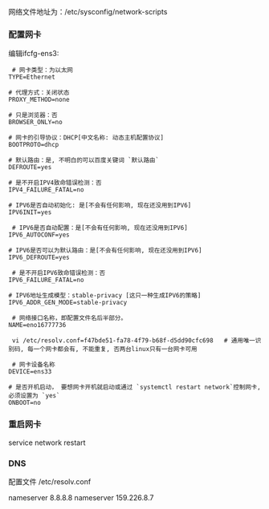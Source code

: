 

网络文件地址为：/etc/sysconfig/network-scripts

### 配置网卡
编辑ifcfg-ens3:
```
 # 网卡类型：为以太网
TYPE=Ethernet  

# 代理方式：关闭状态            
PROXY_METHOD=none  

# 只是浏览器：否       
BROWSER_ONLY=no    

# 网卡的引导协议：DHCP[中文名称: 动态主机配置协议]       
BOOTPROTO=dhcp   

# 默认路由：是, 不明白的可以百度关键词 `默认路由`
DEFROUTE=yes   

# 是不开启IPV4致命错误检测：否     
IPV4_FAILURE_FATAL=no   

# IPV6是否自动初始化: 是[不会有任何影响, 现在还没用到IPV6]
IPV6INIT=yes

 # IPV6是否自动配置：是[不会有任何影响, 现在还没用到IPV6]              
IPV6_AUTOCONF=yes  

# IPV6是否可以为默认路由：是[不会有任何影响, 现在还没用到IPV6]        
IPV6_DEFROUTE=yes    

 # 是不开启IPV6致命错误检测：否     
IPV6_FAILURE_FATAL=no      

# IPV6地址生成模型：stable-privacy [这只一种生成IPV6的策略]
IPV6_ADDR_GEN_MODE=stable-privacy    

 # 网络接口名称，即配置文件名后半部分。     
NAME=eno16777736    

 vi /etc/resolv.conf=f47bde51-fa78-4f79-b68f-d5dd90cfc698   # 通用唯一识别码, 每一个网卡都会有, 不能重复, 否两台linux只有一台网卡可用

 # 网卡设备名称
DEVICE=ens33     

# 是否开机启动， 要想网卡开机就启动或通过 `systemctl restart network`控制网卡,必须设置为 `yes`        
ONBOOT=no                   

```


### 重启网卡

service network restart

### DNS

配置文件 /etc/resolv.conf

nameserver 8.8.8.8
nameserver 159.226.8.7
